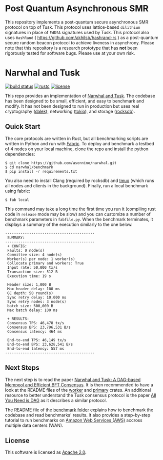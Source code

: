 # Post Quantum Asynchronous SMR
This repository implements a post-quantum secure asynchronous SMR protocol on top of Tusk. This protocol uses lattice-based <code>dilithium</code> signatures in place of <code>EdDSA</code> signatures used by Tusk. This protocol also uses <code>HashRand</code> ( https://github.com/akhilsb/hashrand-rs ) as a post-quantum secure random beacon protocol to achieve liveness in asynchrony. Please note that this repository is a research prototype that has **not** been rigorously tested for software bugs. Please use at your own risk. 

# Narwhal and Tusk

[![build status](https://img.shields.io/github/workflow/status/asonnino/narwhal/Rust/master?style=flat-square&logo=github)](https://github.com/asonnino/narwhal/actions)
[![rustc](https://img.shields.io/badge/rustc-1.51+-blue?style=flat-square&logo=rust)](https://www.rust-lang.org)
[![license](https://img.shields.io/badge/license-Apache-blue.svg?style=flat-square)](LICENSE)

This repo provides an implementation of [Narwhal and Tusk](https://arxiv.org/pdf/2105.11827.pdf). The codebase has been designed to be small, efficient, and easy to benchmark and modify. It has not been designed to run in production but uses real cryptography ([dalek](https://doc.dalek.rs/ed25519_dalek)), networking ([tokio](https://docs.rs/tokio)), and storage ([rocksdb](https://docs.rs/rocksdb)).

## Quick Start
The core protocols are written in Rust, but all benchmarking scripts are written in Python and run with [Fabric](http://www.fabfile.org/).
To deploy and benchmark a testbed of 4 nodes on your local machine, clone the repo and install the python dependencies:
```
$ git clone https://github.com/asonnino/narwhal.git
$ cd narwhal/benchmark
$ pip install -r requirements.txt
```
You also need to install Clang (required by rocksdb) and [tmux](https://linuxize.com/post/getting-started-with-tmux/#installing-tmux) (which runs all nodes and clients in the background). Finally, run a local benchmark using fabric:
```
$ fab local
```
This command may take a long time the first time you run it (compiling rust code in `release` mode may be slow) and you can customize a number of benchmark parameters in `fabfile.py`. When the benchmark terminates, it displays a summary of the execution similarly to the one below.
```
-----------------------------------------
 SUMMARY:
-----------------------------------------
 + CONFIG:
 Faults: 0 node(s)
 Committee size: 4 node(s)
 Worker(s) per node: 1 worker(s)
 Collocate primary and workers: True
 Input rate: 50,000 tx/s
 Transaction size: 512 B
 Execution time: 19 s

 Header size: 1,000 B
 Max header delay: 100 ms
 GC depth: 50 round(s)
 Sync retry delay: 10,000 ms
 Sync retry nodes: 3 node(s)
 batch size: 500,000 B
 Max batch delay: 100 ms

 + RESULTS:
 Consensus TPS: 46,478 tx/s
 Consensus BPS: 23,796,531 B/s
 Consensus latency: 464 ms

 End-to-end TPS: 46,149 tx/s
 End-to-end BPS: 23,628,541 B/s
 End-to-end latency: 557 ms
-----------------------------------------
```

## Next Steps
The next step is to read the paper [Narwhal and Tusk: A DAG-based Mempool and Efficient BFT Consensus](https://arxiv.org/pdf/2105.11827.pdf). It is then recommended to have a look at the README files of the [worker](https://github.com/asonnino/narwhal/tree/master/worker) and [primary](https://github.com/asonnino/narwhal/tree/master/primary) crates. An additional resource to better understand the Tusk consensus protocol is the paper [All You Need is DAG](https://arxiv.org/abs/2102.08325) as it describes a similar protocol. 

The README file of the [benchmark folder](https://github.com/asonnino/narwhal/tree/master/benchmark) explains how to benchmark the codebase and read benchmarks' results. It also provides a step-by-step tutorial to run benchmarks on [Amazon Web Services (AWS)](https://aws.amazon.com) accross multiple data centers (WAN).

## License
This software is licensed as [Apache 2.0](LICENSE).
